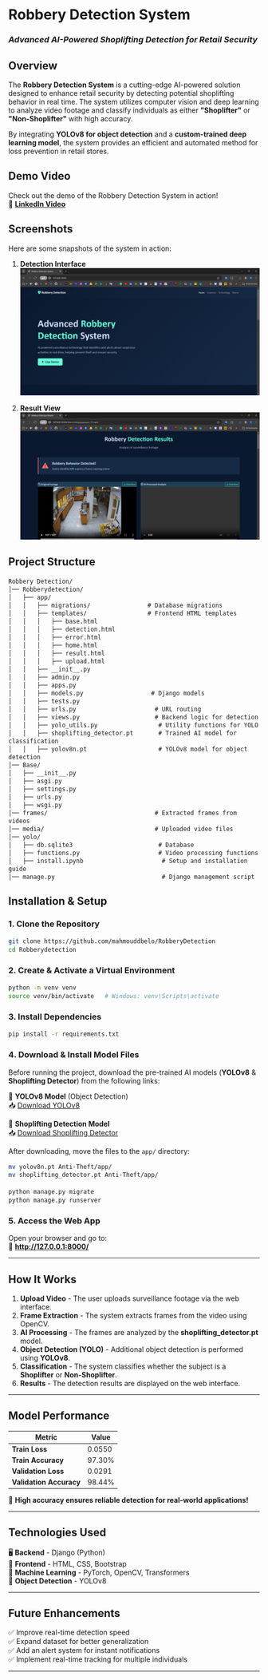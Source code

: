 # **Robbery Detection System**  
### *Advanced AI-Powered Shoplifting Detection for Retail Security*  
## **Overview**  
The **Robbery Detection System** is a cutting-edge AI-powered solution designed to enhance retail security by detecting potential shoplifting behavior in real time. The system utilizes computer vision and deep learning to analyze video footage and classify individuals as either **"Shoplifter"** or **"Non-Shoplifter"** with high accuracy.  

By integrating **YOLOv8 for object detection** and a **custom-trained deep learning model**, the system provides an efficient and automated method for loss prevention in retail stores.  


## **Demo Video**  
Check out the demo of the Robbery Detection System in action!  
🔗 **[LinkedIn Video]((https://www.linkedin.com/posts/mahmoud-abdelaal-99bb47276_yolo-ai-computervision-activity-7312853662920269824-i9CH?utm_source=share&utm_medium=member_desktop&rcm=ACoAAENx3McBt6KUlG3wX5cQleEpLQgjIE1lXLU))**  

## **Screenshots**  
Here are some snapshots of the system in action:

1. **Detection Interface**  
   ![Detection Interface](https://github.com/mahmouddbelo/Robberydetectionnn/blob/main/robb%20(1).png)

2. **Result View**  
   ![Result View](https://github.com/mahmouddbelo/Robberydetectionnn/blob/main/robb%20(2).png)

## **Project Structure**  

```
Robbery Detection/
│── Robberydetection/
│   ├── app/
│   │   ├── migrations/                # Database migrations
│   │   ├── templates/                 # Frontend HTML templates
│   │   │   ├── base.html
│   │   │   ├── detection.html
│   │   │   ├── error.html
│   │   │   ├── home.html
│   │   │   ├── result.html
│   │   │   ├── upload.html
│   │   ├── __init__.py
│   │   ├── admin.py
│   │   ├── apps.py
│   │   ├── models.py                   # Django models
│   │   ├── tests.py
│   │   ├── urls.py                      # URL routing
│   │   ├── views.py                     # Backend logic for detection
│   │   ├── yolo_utils.py                 # Utility functions for YOLO
│   │   ├── shoplifting_detector.pt       # Trained AI model for classification
│   │   ├── yolov8n.pt                    # YOLOv8 model for object detection
│── Base/
│   ├── __init__.py
│   ├── asgi.py
│   ├── settings.py
│   ├── urls.py
│   ├── wsgi.py
│── frames/                              # Extracted frames from videos
│── media/                               # Uploaded video files
│── yolo/
│   ├── db.sqlite3                        # Database
│   ├── functions.py                      # Video processing functions
│   ├── install.ipynb                      # Setup and installation guide
│── manage.py                              # Django management script
```

## **Installation & Setup**  

### **1. Clone the Repository**  
```bash
git clone https://github.com/mahmouddbelo/RobberyDetection
cd Robberydetection
```

### **2. Create & Activate a Virtual Environment**  
```bash
python -m venv venv
source venv/bin/activate   # Windows: venv\Scripts\activate
```

### **3. Install Dependencies**  
```bash
pip install -r requirements.txt
```
### 4️. **Download & Install Model Files**  
Before running the project, download the pre-trained AI models (**YOLOv8** & **Shoplifting Detector**) from the following links:

🔗 **YOLOv8 Model** (Object Detection)  
📥 [Download YOLOv8](https://github.com/ultralytics/assets/releases/download/v0.0.0/yolov8n.pt)  

🔗 **Shoplifting Detection Model**  
📥 [Download Shoplifting Detector](https://drive.google.com/file/d/1Cj3-SzocPHJAhN7RB6DsViKWU-PKkBiv/view?usp=sharing)  

After downloading, move the files to the `app/` directory:

```bash
mv yolov8n.pt Anti-Theft/app/
mv shoplifting_detector.pt Anti-Theft/app/

python manage.py migrate
python manage.py runserver
```

### **5. Access the Web App**  
Open your browser and go to:  
🔗 **http://127.0.0.1:8000/**  

---

## **How It Works**  
1. **Upload Video** - The user uploads surveillance footage via the web interface.  
2. **Frame Extraction** - The system extracts frames from the video using OpenCV.  
3. **AI Processing** - The frames are analyzed by the **shoplifting_detector.pt** model.  
4. **Object Detection (YOLO)** - Additional object detection is performed using **YOLOv8**.  
5. **Classification** - The system classifies whether the subject is a **Shoplifter** or **Non-Shoplifter**.  
6. **Results** - The detection results are displayed on the web interface.  

---

## **Model Performance**  

| Metric          | Value  |
|----------------|--------|
| **Train Loss**  | 0.0550  |
| **Train Accuracy** | 97.30%  |
| **Validation Loss** | 0.0291  |
| **Validation Accuracy** | 98.44%  |

🚀 **High accuracy ensures reliable detection for real-world applications!**  

---

## **Technologies Used**  
🖥️ **Backend** - Django (Python)  
🎨 **Frontend** - HTML, CSS, Bootstrap  
🤖 **Machine Learning** - PyTorch, OpenCV, Transformers  
🎯 **Object Detection** - YOLOv8  

---

## **Future Enhancements**  
✅ Improve real-time detection speed  
✅ Expand dataset for better generalization  
✅ Add an alert system for instant notifications  
✅ Implement real-time tracking for multiple individuals  

---


